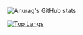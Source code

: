 
![Anurag's GitHub stats](https://github-readme-stats.vercel.app/api?username=efellow404&show_icons=true&theme=aura)

[![Top Langs](https://github-readme-stats.vercel.app/api/top-langs/?username=efellow404&layout=compact&theme=monokai&langs_count=10)](https://github.com/anuraghazra/github-readme-stats)


